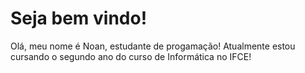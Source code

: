 <h1>Seja bem vindo!</h1>
<p>Olá, meu nome é Noan, estudante de progamação! Atualmente estou cursando o segundo ano do curso de Informática no IFCE!</p>
